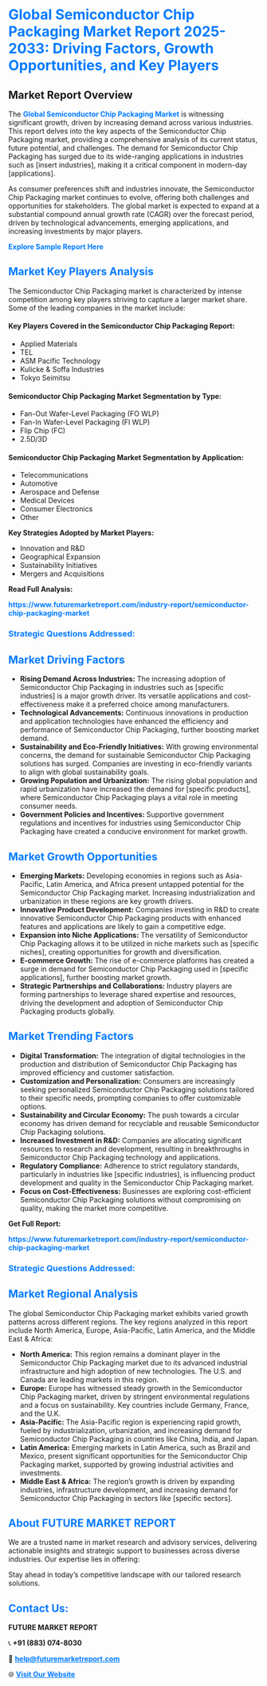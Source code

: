 <h1 style="color: #007BFF;">Global Semiconductor Chip Packaging Market Report 2025-2033: Driving Factors, Growth Opportunities, and Key Players</h1>

<section id="overview">
<h2>Market Report Overview</h2>
<p>The <a href="https://www.futuremarketreport.com/industry-report/semiconductor-chip-packaging-market" style="color: #007BFF; text-decoration: none;"><strong>Global Semiconductor Chip Packaging Market</strong></a> is witnessing significant growth, driven by increasing demand across various industries. This report delves into the key aspects of the Semiconductor Chip Packaging market, providing a comprehensive analysis of its current status, future potential, and challenges. The demand for Semiconductor Chip Packaging has surged due to its wide-ranging applications in industries such as [insert industries], making it a critical component in modern-day [applications].</p>
<p>As consumer preferences shift and industries innovate, the Semiconductor Chip Packaging market continues to evolve, offering both challenges and opportunities for stakeholders. The global market is expected to expand at a substantial compound annual growth rate (CAGR) over the forecast period, driven by technological advancements, emerging applications, and increasing investments by major players.</p>
</section>

<section id="overview">
<p><a href="https://www.futuremarketreport.com/request-sample/reportId=114958" style="color: #007BFF; text-decoration: none;"><strong>Explore Sample Report Here</strong></a></p>
</section>

<section id="key-players">
<h2 style="color: #007BFF;">Market Key Players Analysis</h2>
<p>The Semiconductor Chip Packaging market is characterized by intense competition among key players striving to capture a larger market share. Some of the leading companies in the market include:</p>
<h4>Key Players Covered in the Semiconductor Chip Packaging Report:</h4>
<ul><li>Applied Materials</li><li>TEL</li><li>ASM Pacific Technology</li><li>Kulicke &amp; Soffa Industries</li><li>Tokyo Seimitsu</li></ul>
<h4>Semiconductor Chip Packaging Market Segmentation by Type:</h4>
<ul><li>Fan-Out Wafer-Level Packaging (FO WLP)</li><li>Fan-In Wafer-Level Packaging (FI WLP)</li><li>Flip Chip (FC)</li><li>2.5D/3D</li></ul>

<h4>Semiconductor Chip Packaging Market Segmentation by Application:</h4>
<ul><li>Telecommunications</li><li>Automotive</li><li>Aerospace and Defense</li><li>Medical Devices</li><li>Consumer Electronics</li><li>Other</li></ul>
<p><strong>Key Strategies Adopted by Market Players:</strong></p>
<ul>
<li>Innovation and R&D</li>
<li>Geographical Expansion</li>
<li>Sustainability Initiatives</li>
<li>Mergers and Acquisitions</li>
</ul>
</section>

<section>
<p><strong>Read Full Analysis: </strong></p><a href="https://www.futuremarketreport.com/industry-report/semiconductor-chip-packaging-market" style="color: #007BFF; text-decoration: none;"><strong>https://www.futuremarketreport.com/industry-report/semiconductor-chip-packaging-market</strong></a>
<h3 style="color: #007BFF;">Strategic Questions Addressed:</h3>
</section>

<section id="driving-factors">
<h2 style="color: #007BFF;">Market Driving Factors</h2>
<ul>
<li><strong>Rising Demand Across Industries:</strong> The increasing adoption of Semiconductor Chip Packaging in industries such as [specific industries] is a major growth driver. Its versatile applications and cost-effectiveness make it a preferred choice among manufacturers.</li>
<li><strong>Technological Advancements:</strong> Continuous innovations in production and application technologies have enhanced the efficiency and performance of Semiconductor Chip Packaging, further boosting market demand.</li>
<li><strong>Sustainability and Eco-Friendly Initiatives:</strong> With growing environmental concerns, the demand for sustainable Semiconductor Chip Packaging solutions has surged. Companies are investing in eco-friendly variants to align with global sustainability goals.</li>
<li><strong>Growing Population and Urbanization:</strong> The rising global population and rapid urbanization have increased the demand for [specific products], where Semiconductor Chip Packaging plays a vital role in meeting consumer needs.</li>
<li><strong>Government Policies and Incentives:</strong> Supportive government regulations and incentives for industries using Semiconductor Chip Packaging have created a conducive environment for market growth.</li>
</ul>
</section>

<section id="growth-opportunities">
<h2 style="color: #007BFF;">Market Growth Opportunities</h2>
<ul>
<li><strong>Emerging Markets:</strong> Developing economies in regions such as Asia-Pacific, Latin America, and Africa present untapped potential for the Semiconductor Chip Packaging market. Increasing industrialization and urbanization in these regions are key growth drivers.</li>
<li><strong>Innovative Product Development:</strong> Companies investing in R&D to create innovative Semiconductor Chip Packaging products with enhanced features and applications are likely to gain a competitive edge.</li>
<li><strong>Expansion into Niche Applications:</strong> The versatility of Semiconductor Chip Packaging allows it to be utilized in niche markets such as [specific niches], creating opportunities for growth and diversification.</li>
<li><strong>E-commerce Growth:</strong> The rise of e-commerce platforms has created a surge in demand for Semiconductor Chip Packaging used in [specific applications], further boosting market growth.</li>
<li><strong>Strategic Partnerships and Collaborations:</strong> Industry players are forming partnerships to leverage shared expertise and resources, driving the development and adoption of Semiconductor Chip Packaging products globally.</li>
</ul>
</section>

<section id="trending-factors">
<h2 style="color: #007BFF;">Market Trending Factors</h2>
<ul>
<li><strong>Digital Transformation:</strong> The integration of digital technologies in the production and distribution of Semiconductor Chip Packaging has improved efficiency and customer satisfaction.</li>
<li><strong>Customization and Personalization:</strong> Consumers are increasingly seeking personalized Semiconductor Chip Packaging solutions tailored to their specific needs, prompting companies to offer customizable options.</li>
<li><strong>Sustainability and Circular Economy:</strong> The push towards a circular economy has driven demand for recyclable and reusable Semiconductor Chip Packaging solutions.</li>
<li><strong>Increased Investment in R&D:</strong> Companies are allocating significant resources to research and development, resulting in breakthroughs in Semiconductor Chip Packaging technology and applications.</li>
<li><strong>Regulatory Compliance:</strong> Adherence to strict regulatory standards, particularly in industries like [specific industries], is influencing product development and quality in the Semiconductor Chip Packaging market.</li>
<li><strong>Focus on Cost-Effectiveness:</strong> Businesses are exploring cost-efficient Semiconductor Chip Packaging solutions without compromising on quality, making the market more competitive.</li>
</ul>
</section>

<section>
<p><strong>Get Full Report: </strong></p><a href="https://www.futuremarketreport.com/industry-report/semiconductor-chip-packaging-market" style="color: #007BFF; text-decoration: none;"><strong>https://www.futuremarketreport.com/industry-report/semiconductor-chip-packaging-market</strong></a>
<h3 style="color: #007BFF;">Strategic Questions Addressed:</h3>
</section>


<section id="regional-analysis">
<h2 style="color: #007BFF;">Market Regional Analysis</h2>
<p>The global Semiconductor Chip Packaging market exhibits varied growth patterns across different regions. The key regions analyzed in this report include North America, Europe, Asia-Pacific, Latin America, and the Middle East & Africa:</p>
<ul>
<li><strong>North America:</strong> This region remains a dominant player in the Semiconductor Chip Packaging market due to its advanced industrial infrastructure and high adoption of new technologies. The U.S. and Canada are leading markets in this region.</li>
<li><strong>Europe:</strong> Europe has witnessed steady growth in the Semiconductor Chip Packaging market, driven by stringent environmental regulations and a focus on sustainability. Key countries include Germany, France, and the U.K.</li>
<li><strong>Asia-Pacific:</strong> The Asia-Pacific region is experiencing rapid growth, fueled by industrialization, urbanization, and increasing demand for Semiconductor Chip Packaging in countries like China, India, and Japan.</li>
<li><strong>Latin America:</strong> Emerging markets in Latin America, such as Brazil and Mexico, present significant opportunities for the Semiconductor Chip Packaging market, supported by growing industrial activities and investments.</li>
<li><strong>Middle East & Africa:</strong> The region’s growth is driven by expanding industries, infrastructure development, and increasing demand for Semiconductor Chip Packaging in sectors like [specific sectors].</li>
</ul>
</section>

<footer>
<h2 style="color: #007BFF;">About FUTURE MARKET REPORT</h2>
<p>We are a trusted name in market research and advisory services, delivering actionable insights and strategic support to businesses across diverse industries. Our expertise lies in offering:</p>

<p>Stay ahead in today’s competitive landscape with our tailored research solutions.</p>

<h2 style="color: #007BFF;">Contact Us:</h2>
<p><strong>FUTURE MARKET REPORT</strong></p>
<p>📞 <strong>+91 (883) 074-8030</strong></p>
<p>📧 <strong><a href="mailto:help@futuremarketreport.com" style="color: #007BFF;">help@futuremarketreport.com</a></strong></p>
<p>🌐 <strong><a href="https://www.futuremarketreport.com/" style="color: #007BFF;">Visit Our Website</a></strong></p>
</footer>